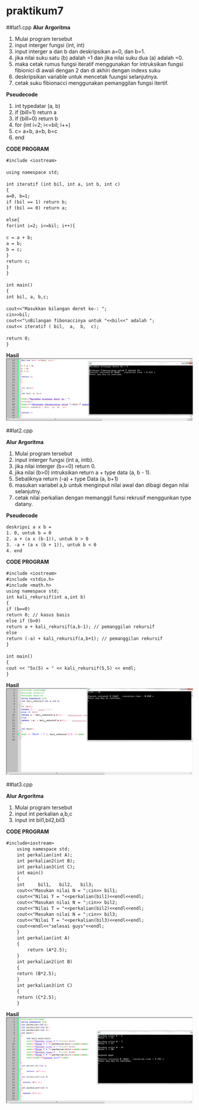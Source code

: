 # praktikum7


##lat1.cpp
**Alur Argoritma**
1. Mulai program tersebut 
2. input interger fungsi (int, int)
4. input interger a dan b dan deskripsikan a=0, dan b=1.
5. jika nilai suku satu (b) adalah =1 dan jika nilai suku dua (a) adalah =0.
6. maka cetak rumus fungsi iteratif menggunakan for intruksikan fungsi fibionici di awali dengan 2 dan di akhiri dengan indexs suku
7. deskripsikan variable untuk mencetak fuungsi selanjutnya.
8. cetak suku fibionacci menggunakan pemanggilan fungsi itertif.

**Pseudecode**
1. int typedatar (a, b)
2. if (bill=1) return a
3. if (bill=0) return b
4. for (int i=2; i<=bil; i++)
5. c= a+b, a=b, b=c
6. end 

**CODE PROGRAM**
```
#include <iostream>

using namespace std;

int iteratif (int bil, int a, int b, int c)
{
a=0, b=1;
if (bil == 1) return b;
if (bil == 0) return a;

else{
for(int i=2; i<=bil; i++){

c = a + b;
a = b;
b = c;
}
return c;
}
}

int main()
{
int bil, a, b,c;

cout<<"Masukkan bilangan deret ke-: ";
cin>>bil;
cout<<"\nBilangan fibonaccinya untuk "<<bil<<" adalah ";
cout<< iteratif ( bil,  a,  b,  c);

return 0;
}
```
**Hasil**
![hasil](https://raw.githubusercontent.com/Khunaify/praktikum7/master/lat1.png)


##lat2.cpp

**Alur Argoritma**
1. Mulai program tersebut 
2. input interger fungsi (int a, intb).
3. jika nilai interger (b==0) return 0.
4. jika nilai (b>0) intruksikan return a + type data (a, b - 1).
5. Sebaliknya return (-a) + type Data (a, b+1)
6. masukan variabel a,b untuk menginput nilai awal dan dibagi degan nilai selanjutny.
7. cetak nilai perkalian dengan memanggil funsi rekrusif menggunkan type datany.

**Pseudecode**
```
deskripsi a x b =
1. 0, untuk b = 0
2. a + (a x (b-1)), untuk b > 0
3. -a + (a x (b + 1)), untuk b < 0
4. end
```

**CODE PROGRAM**
```
#include <iostream>
#include <stdio.h>
#include <math.h>
using namespace std;
int kali_rekursif(int a,int b)
{
if (b==0)
return 0; // kasus basis
else if (b>0)
return a + kali_rekursif(a,b-1); // pemanggilan rekursif
else
return (-a) + kali_rekursif(a,b+1); // pemanggilan rekursif
}

int main()
{
cout << "5x(5) = " << kali_rekursif(5,5) << endl;
}

```
**Hasil**
![Hasil](https://raw.githubusercontent.com/Khunaify/praktikum7/master/lat2.png)

##lat3.cpp
	
**Alur Argoritma**
1. Mulai program tersebut 
2. input int perkalian a,b,c
3. input int bil1,bil2,bil3



**CODE PROGRAM**
```
#include<iostream>	
	using namespace std;
	int perkalian(int A);
	int perkalian2(int B);
	int perkalian3(int C);
	int main()
	{
	int 	bil1,	bil2,	bil3;
	cout<<"Masukan nilai N = ";cin>> bil1;
	cout<<"Nilai T = "<<perkalian(bil1)<<endl<<endl;
	cout<<"Masukan nilai N = ";cin>> bil2;
	cout<<"Nilai T = "<<perkalian(bil2)<<endl<<endl;
	cout<<"Masukan nilai N = ";cin>> bil3;
	cout<<"Nilai T = "<<perkalian(bil3)<<endl<<endl;
	cout<<endl<<"selesai guys"<<endl;
	}
	int perkalian(int A)
	{
    	return (A*2.5);
	}
	int perkalian2(int B)
	{
 	return (B*2.5);
	}
	int perkalian3(int C)
	{
 	return (C*2.5);
	}
```

**Hasil**
![Hasil](https://raw.githubusercontent.com/Khunaify/praktikum7/master/lat3.png)